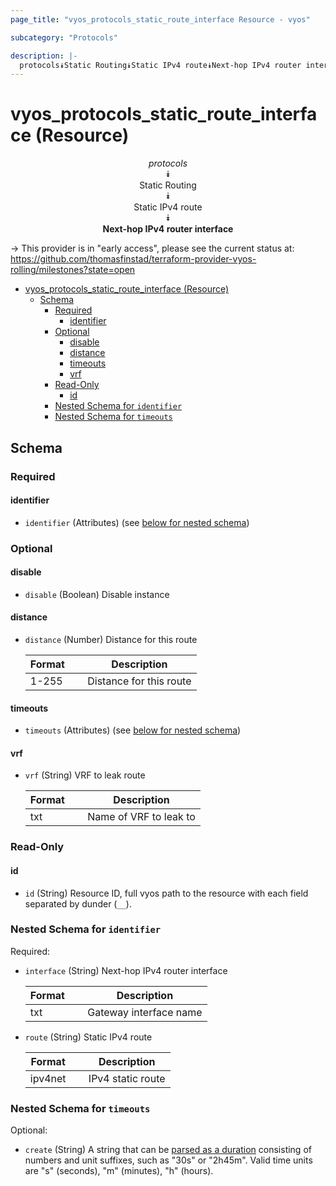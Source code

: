 ```yaml
---
page_title: "vyos_protocols_static_route_interface Resource - vyos"

subcategory: "Protocols"

description: |-
  protocols⯯Static Routing⯯Static IPv4 route⯯Next-hop IPv4 router interface
---
```


# vyos_protocols_static_route_interface (Resource)
<center>

*protocols*  
⯯  
Static Routing  
⯯  
Static IPv4 route  
⯯  
**Next-hop IPv4 router interface**


</center>

-> This provider is in "early access", please see the current status at: https://github.com/thomasfinstad/terraform-provider-vyos-rolling/milestones?state=open

<!--TOC-->

- [vyos_protocols_static_route_interface (Resource)](#vyos_protocols_static_route_interface-resource)
  - [Schema](#schema)
    - [Required](#required)
      - [identifier](#identifier)
    - [Optional](#optional)
      - [disable](#disable)
      - [distance](#distance)
      - [timeouts](#timeouts)
      - [vrf](#vrf)
    - [Read-Only](#read-only)
      - [id](#id)
    - [Nested Schema for `identifier`](#nested-schema-for-identifier)
    - [Nested Schema for `timeouts`](#nested-schema-for-timeouts)

<!--TOC-->

<!-- schema generated by tfplugindocs -->
## Schema

### Required

#### identifier
- `identifier` (Attributes) (see [below for nested schema](#nestedatt--identifier))

### Optional

#### disable
- `disable` (Boolean) Disable instance
#### distance
- `distance` (Number) Distance for this route

    |  Format  &emsp;|  Description              |
    |----------|---------------------------|
    |  1-255   &emsp;|  Distance for this route  |
#### timeouts
- `timeouts` (Attributes) (see [below for nested schema](#nestedatt--timeouts))
#### vrf
- `vrf` (String) VRF to leak route

    |  Format  &emsp;|  Description             |
    |----------|--------------------------|
    |  txt     &emsp;|  Name of VRF to leak to  |

### Read-Only

#### id
- `id` (String) Resource ID, full vyos path to the resource with each field separated by dunder (`__`).

<a id="nestedatt--identifier"></a>
### Nested Schema for `identifier`

Required:

- `interface` (String) Next-hop IPv4 router interface

    |  Format  &emsp;|  Description             |
    |----------|--------------------------|
    |  txt     &emsp;|  Gateway interface name  |
- `route` (String) Static IPv4 route

    |  Format   &emsp;|  Description        |
    |-----------|---------------------|
    |  ipv4net  &emsp;|  IPv4 static route  |


<a id="nestedatt--timeouts"></a>
### Nested Schema for `timeouts`

Optional:

- `create` (String) A string that can be [parsed as a duration](https://pkg.go.dev/time#ParseDuration) consisting of numbers and unit suffixes, such as &#34;30s&#34; or &#34;2h45m&#34;. Valid time units are &#34;s&#34; (seconds), &#34;m&#34; (minutes), &#34;h&#34; (hours).
